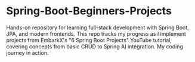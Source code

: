 # Spring-Boot-Beginners-Projects
Hands-on repository for learning full-stack development with Spring Boot, JPA, and modern frontends. This repo tracks my progress as I implement projects from EmbarkX's "6 Spring Boot Projects" YouTube tutorial, covering concepts from basic CRUD to Spring AI integration. My coding journey in action.
